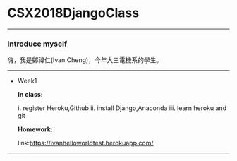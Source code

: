 # CSX2018DjangoClass

---
### Introduce myself 

嗨，我是鄭禕仁(Ivan Cheng)，今年大三電機系的學生。

---
* Week1

    **In class:**
    
    i. register Heroku,Github 
    ii. install Django,Anaconda
    iii. learn heroku and git
    
    **Homework:**
    
    link:https://ivanhelloworldtest.herokuapp.com/
  
--- 
    
